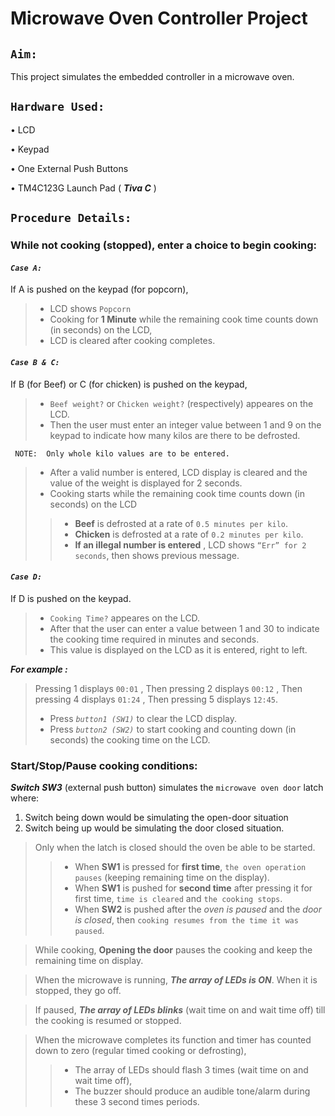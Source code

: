# Microwave Oven Controller Project

## `Aim:`
This project simulates the embedded controller in a microwave oven.

## `Hardware Used:`
• LCD

• Keypad

• One External Push Buttons

• TM4C123G Launch Pad ( ***Tiva C*** )

## `Procedure Details:`

### While not cooking (stopped), enter a choice to begin cooking:

#### ***`Case A:`***  
If A is pushed on the keypad (for popcorn), 
> * LCD shows `Popcorn`
> * Cooking for **1 Minute** while the remaining cook time counts down (in seconds) on the LCD, 
> * LCD is cleared after cooking completes.

#### ***`Case B & C:`***  
If B (for Beef) or C (for chicken) is pushed on the keypad, 
> * `Beef weight?` or `Chicken weight?` (respectively) appeares on the LCD. 
> * Then the user must enter an integer value between 1 and 9 on the keypad to indicate how many kilos are there to be defrosted.

     NOTE:  Only whole kilo values are to be entered. 
> * After a valid number is entered, LCD display is cleared and the value of the weight is displayed for 2 seconds.
> * Cooking starts while the remaining cook time counts down (in seconds) on the LCD 
>> * **Beef** is defrosted at a rate of `0.5 minutes per kilo`.
>> * **Chicken** is defrosted at a rate of `0.2 minutes per kilo`.
>> * **If an illegal number is entered** , LCD shows `“Err” for 2 seconds`, then shows previous message.
   
#### ***`Case D:`*** 
If D is pushed on the keypad.
> * `Cooking Time?` appeares on the LCD. 
>* After that the user can enter a value between 1 and 30 to indicate the cooking time required in minutes and seconds. 
>* This value is displayed on the LCD as it is entered, right to left. 

***For example :*** 
>Pressing 1 displays `00:01` , Then pressing 2 displays `00:12` , Then pressing 4 displays `01:24` , Then pressing 5 displays `12:45`. 
> * Press _`button1 (SW1)`_ to clear the LCD display.
> * Press _`button2 (SW2)`_ to start cooking and counting down (in seconds) the cooking time on the LCD.

### Start/Stop/Pause cooking conditions:

***Switch SW3*** (external push button) simulates the `microwave oven door` latch where:
1. Switch being down would be simulating the open-door situation 
2. Switch being up would be simulating the door closed situation. 

> Only when the latch is closed should the oven be able to be started.
>> * When **SW1** is pressed for **first time**, `the oven operation pauses` (keeping remaining time on the display).
>> * When **SW1** is pushed for **second time** after pressing it for first time,  `time is cleared` and `the cooking stops`.
>> * When **SW2** is pushed after the _oven is paused_ and the _door is closed_, then `cooking resumes from the time it was paused`.

> While cooking, **Opening the door** pauses the cooking and keep the remaining time on display.

> When the microwave is running, ***The array of LEDs is ON***. When it is stopped, they go off.

>If paused, ***The array of LEDs blinks*** (wait time on and wait time off) till the cooking is resumed or stopped.

> When the microwave completes its function and timer has counted down to zero (regular timed cooking or defrosting), 
>> * The array of LEDs should flash 3 times (wait time on and wait time off), 
>> * The buzzer should produce an audible tone/alarm during these 3 second times periods.
